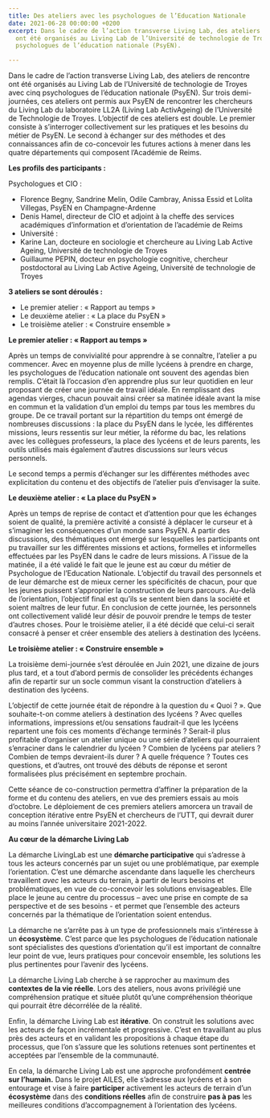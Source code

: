```yaml
---
title: Des ateliers avec les psychologues de l’Education Nationale
date: 2021-06-28 00:00:00 +0200
excerpt: Dans le cadre de l’action transverse Living Lab, des ateliers de rencontre
  ont été organisés au Living Lab de l’Université de technologie de Troyes avec cinq
  psychologues de l’éducation nationale (PsyEN).

---
```

Dans le cadre de l’action transverse Living Lab, des ateliers de rencontre ont été organisés au Living Lab de l’Université de technologie de Troyes avec cinq psychologues de l’éducation nationale (PsyEN). Sur trois demi-journées, ces ateliers ont permis aux PsyEN de rencontrer les chercheurs du Living Lab du laboratoire LL2A (Living Lab ActivAgeing) de l’Université de Technologie de Troyes. L’objectif de ces ateliers est double. Le premier consiste à s’interroger collectivement sur les pratiques et les besoins du métier de PsyEN. Le second à échanger sur des méthodes et des connaissances afin de co-concevoir les futures actions à mener dans les quatre départements qui composent l’Académie de Reims.

**Les profils des participants :**

Psychologues et CIO :

* Florence Begny, Sandrine Melin, Odile Cambray, Anissa Essid et Lolita Villegas, PsyEN en Champagne-Ardenne
* Denis Hamel, directeur de CIO et adjoint à la cheffe des services académiques d’information et d’orientation de l’académie de Reims
* Université :
* Karine Lan, docteure en sociologie et chercheure au Living Lab Active Ageing, Université de technologie de Troyes
* Guillaume PEPIN, docteur en psychologie cognitive, chercheur postdoctoral au Living Lab Active Ageing, Université de technologie de Troyes

**3 ateliers se sont déroulés :**

* Le premier atelier : « Rapport au temps »
* Le deuxième atelier : « La place du PsyEN »
* Le troisième atelier : « Construire ensemble »

**Le premier atelier : « Rapport au temps »**

Après un temps de convivialité pour apprendre à se connaître, l’atelier a pu commencer. Avec en moyenne plus de mille lycéens à prendre en charge, les psychologues de l’éducation nationale ont souvent des agendas bien remplis. C’était là l’occasion d’en apprendre plus sur leur quotidien en leur proposant de créer une journée de travail idéale. En remplissant des agendas vierges, chacun pouvait ainsi créer sa matinée idéale avant la mise en commun et la validation d’un emploi du temps par tous les membres du groupe. De ce travail portant sur la répartition du temps ont émergé de nombreuses discussions : la place du PsyEN dans le lycée, les différentes missions, leurs ressentis sur leur métier, la réforme du bac, les relations avec les collègues professeurs, la place des lycéens et de leurs parents, les outils utilisés mais également d’autres discussions sur leurs vécus personnels.

Le second temps a permis d’échanger sur les différentes méthodes avec explicitation du contenu et des objectifs de l’atelier puis d’envisager la suite.

**Le deuxième atelier : « La place du PsyEN »**

Après un temps de reprise de contact et d’attention pour que les échanges soient de qualité, la première activité a consisté à déplacer le curseur et à s’imaginer les conséquences d’un monde sans PsyEN. A partir des discussions, des thématiques ont émergé sur lesquelles les participants ont pu travailler sur les différentes missions et actions, formelles et informelles effectuées par les PsyEN dans le cadre de leurs missions. A l’issue de la matinée, il a été validé le fait que le jeune est au cœur du métier de Psychologue de l’Education Nationale. L’objectif du travail des personnels et de leur démarche est de mieux cerner les spécificités de chacun, pour que les jeunes puissent s’approprier la construction de leurs parcours. Au-delà de l’orientation, l’objectif final est qu’ils se sentent bien dans la société et soient maîtres de leur futur. En conclusion de cette journée, les personnels ont collectivement validé leur désir de pouvoir prendre le temps de tester d’autres choses. Pour le troisième atelier, il a été décidé que celui-ci serait consacré à penser et créer ensemble des ateliers à destination des lycéens.

**Le troisième atelier : « Construire ensemble »**

La troisième demi-journée s’est déroulée en Juin 2021, une dizaine de jours plus tard, et a tout d’abord permis de consolider les précédents échanges afin de repartir sur un socle commun visant la construction d’ateliers à destination des lycéens.

L’objectif de cette journée était de répondre à la question du « Quoi ? ». Que souhaite-t-on comme ateliers à destination des lycéens ? Avec quelles informations, impressions et/ou sensations faudrait-il que les lycéens repartent une fois ces moments d’échange terminés ? Serait-il plus profitable d’organiser un atelier unique ou une série d’ateliers qui pourraient s’enraciner dans le calendrier du lycéen ? Combien de lycéens par ateliers ? Combien de temps devraient-ils durer ? A quelle fréquence ? Toutes ces questions, et d’autres, ont trouvé des débuts de réponse et seront formalisées plus précisément en septembre prochain.

Cette séance de co-construction permettra d’affiner la préparation de la forme et du contenu des ateliers, en vue des premiers essais au mois d’octobre. Le déploiement de ces premiers ateliers amorcera un travail de conception itérative entre PsyEN et chercheurs de l’UTT, qui devrait durer au moins l’année universitaire 2021-2022.

**Au cœur de la démarche Living Lab**

La démarche LivingLab est une **démarche participative** qui s’adresse à tous les acteurs concernés par un sujet ou une problématique, par exemple l’orientation. C’est une démarche ascendante dans laquelle les chercheurs travaillent _avec_ les acteurs du terrain, à partir de leurs besoins et problématiques, en vue de co-concevoir les solutions envisageables. Elle place le jeune au centre du processus – avec une prise en compte de sa perspective et de ses besoins - et permet que l’ensemble des acteurs concernés par la thématique de l’orientation soient entendus.

La démarche ne s’arrête pas à un type de professionnels mais s’intéresse à un **écosystème**. C’est parce que les psychologues de l’éducation nationale sont spécialistes des questions d’orientation qu’il est important de connaître leur point de vue, leurs pratiques pour concevoir ensemble, les solutions les plus pertinentes pour l’avenir des lycéens.

La démarche Living Lab cherche à se rapprocher au maximum des **contextes de la vie réelle**. Lors des ateliers, nous avons privilégié une compréhension pratique et située plutôt qu’une compréhension théorique qui pourrait être décorrélée de la réalité.

Enfin, la démarche Living Lab est **itérative**. On construit les solutions avec les acteurs de façon incrémentale et progressive. C’est en travaillant au plus près des acteurs et en validant les propositions à chaque étape du processus, que l’on s’assure que les solutions retenues sont pertinentes et acceptées par l’ensemble de la communauté.

En cela, la démarche Living Lab est une approche profondément **centrée sur l’humain.** Dans le projet AILES, elle s’adresse aux lycéens et à son entourage et vise à faire **participer** activement les acteurs de terrain d’un **écosystème** dans des **conditions réelles** afin de construire **pas à pas** les meilleures conditions d’accompagnement à l’orientation des lycéens.